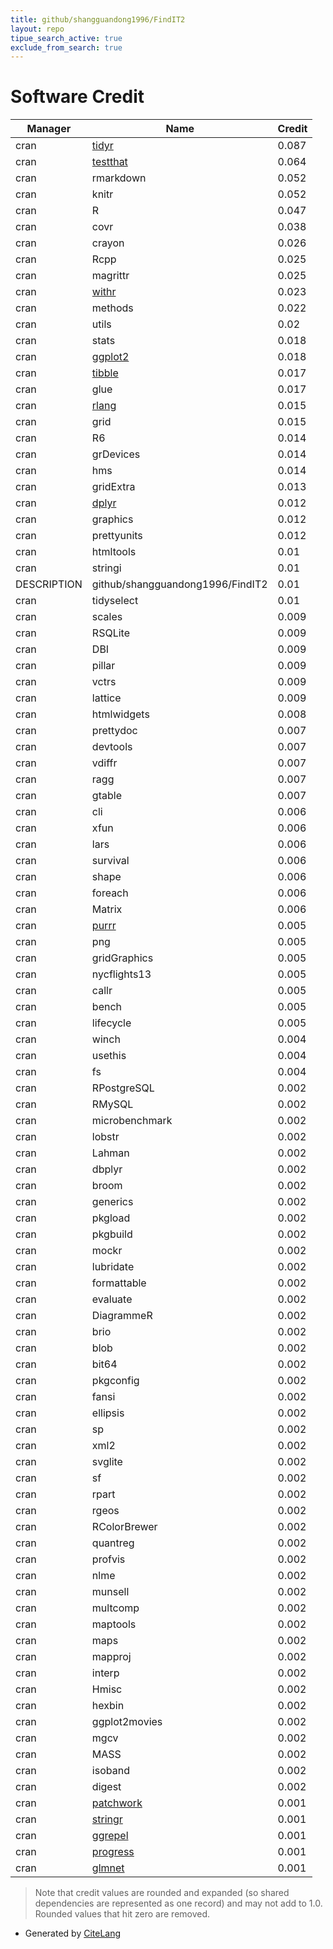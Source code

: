 ```yaml
---
title: github/shangguandong1996/FindIT2
layout: repo
tipue_search_active: true
exclude_from_search: true
---
```

# Software Credit

|Manager|Name|Credit|
|-------|----|------|
|cran|[tidyr](https://tidyr.tidyverse.org)|0.087|
|cran|[testthat](https://testthat.r-lib.org)|0.064|
|cran|rmarkdown|0.052|
|cran|knitr|0.052|
|cran|R|0.047|
|cran|covr|0.038|
|cran|crayon|0.026|
|cran|Rcpp|0.025|
|cran|magrittr|0.025|
|cran|[withr](https://withr.r-lib.org)|0.023|
|cran|methods|0.022|
|cran|utils|0.02|
|cran|stats|0.018|
|cran|[ggplot2](https://ggplot2.tidyverse.org)|0.018|
|cran|[tibble](https://tibble.tidyverse.org/)|0.017|
|cran|glue|0.017|
|cran|[rlang](https://rlang.r-lib.org)|0.015|
|cran|grid|0.015|
|cran|R6|0.014|
|cran|grDevices|0.014|
|cran|hms|0.014|
|cran|gridExtra|0.013|
|cran|[dplyr](https://dplyr.tidyverse.org)|0.012|
|cran|graphics|0.012|
|cran|prettyunits|0.012|
|cran|htmltools|0.01|
|cran|stringi|0.01|
|DESCRIPTION|github/shangguandong1996/FindIT2|0.01|
|cran|tidyselect|0.01|
|cran|scales|0.009|
|cran|RSQLite|0.009|
|cran|DBI|0.009|
|cran|pillar|0.009|
|cran|vctrs|0.009|
|cran|lattice|0.009|
|cran|htmlwidgets|0.008|
|cran|prettydoc|0.007|
|cran|devtools|0.007|
|cran|vdiffr|0.007|
|cran|ragg|0.007|
|cran|gtable|0.007|
|cran|cli|0.006|
|cran|xfun|0.006|
|cran|lars|0.006|
|cran|survival|0.006|
|cran|shape|0.006|
|cran|foreach|0.006|
|cran|Matrix|0.006|
|cran|[purrr](http://purrr.tidyverse.org)|0.005|
|cran|png|0.005|
|cran|gridGraphics|0.005|
|cran|nycflights13|0.005|
|cran|callr|0.005|
|cran|bench|0.005|
|cran|lifecycle|0.005|
|cran|winch|0.004|
|cran|usethis|0.004|
|cran|fs|0.004|
|cran|RPostgreSQL|0.002|
|cran|RMySQL|0.002|
|cran|microbenchmark|0.002|
|cran|lobstr|0.002|
|cran|Lahman|0.002|
|cran|dbplyr|0.002|
|cran|broom|0.002|
|cran|generics|0.002|
|cran|pkgload|0.002|
|cran|pkgbuild|0.002|
|cran|mockr|0.002|
|cran|lubridate|0.002|
|cran|formattable|0.002|
|cran|evaluate|0.002|
|cran|DiagrammeR|0.002|
|cran|brio|0.002|
|cran|blob|0.002|
|cran|bit64|0.002|
|cran|pkgconfig|0.002|
|cran|fansi|0.002|
|cran|ellipsis|0.002|
|cran|sp|0.002|
|cran|xml2|0.002|
|cran|svglite|0.002|
|cran|sf|0.002|
|cran|rpart|0.002|
|cran|rgeos|0.002|
|cran|RColorBrewer|0.002|
|cran|quantreg|0.002|
|cran|profvis|0.002|
|cran|nlme|0.002|
|cran|munsell|0.002|
|cran|multcomp|0.002|
|cran|maptools|0.002|
|cran|maps|0.002|
|cran|mapproj|0.002|
|cran|interp|0.002|
|cran|Hmisc|0.002|
|cran|hexbin|0.002|
|cran|ggplot2movies|0.002|
|cran|mgcv|0.002|
|cran|MASS|0.002|
|cran|isoband|0.002|
|cran|digest|0.002|
|cran|[patchwork](https://patchwork.data-imaginist.com)|0.001|
|cran|[stringr](http://stringr.tidyverse.org)|0.001|
|cran|[ggrepel](http://github.com/slowkow/ggrepel)|0.001|
|cran|[progress](https://github.com/r-lib/progress#readme)|0.001|
|cran|[glmnet](https://glmnet.stanford.edu)|0.001|


> Note that credit values are rounded and expanded (so shared dependencies are represented as one record) and may not add to 1.0. Rounded values that hit zero are removed.


- Generated by [CiteLang](https://github.com/vsoch/citelang)
